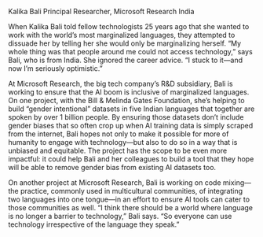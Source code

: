 Kalika Bali
Principal Researcher, Microsoft Research India

When Kalika Bali told fellow technologists 25 years ago that she wanted to work with the world’s most marginalized languages, they attempted to dissuade her by telling her she would only be marginalizing herself. “My whole thing was that people around me could not access technology,” says Bali, who is from India. She ignored the career advice. “I stuck to it—and now I’m seriously optimistic.”

At Microsoft Research, the big tech company’s R&D subsidiary, Bali is working to ensure that the AI boom is inclusive of marginalized languages. On one project, with the Bill & Melinda Gates Foundation, she’s helping to build “gender intentional” datasets in five Indian languages that together are spoken by over 1 billion people. By ensuring those datasets don’t include gender biases that so often crop up when AI training data is simply scraped from the internet, Bali hopes not only to make it possible for more of humanity to engage with technology—but also to do so in a way that is unbiased and equitable. The project has the scope to be even more impactful: it could help Bali and her colleagues to build a tool that they hope will be able to remove gender bias from existing AI datasets too.

On another project at Microsoft Research, Bali is working on code mixing—the practice, commonly used in multicultural communities, of integrating two languages into one tongue—in an effort to ensure AI tools can cater to those communities as well. “I think there should be a world where language is no longer a barrier to technology,” Bali says. “So everyone can use technology irrespective of the language they speak.”
